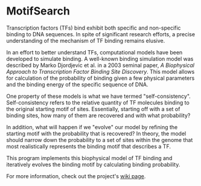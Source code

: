 MotifSearch
===========

Transcription factors (TFs) bind exhibit both specific and non-specific binding to DNA sequences. In spite of significant research efforts, a precise understanding of the mechanism of TF binding remains elusive.

In an effort to better understand TFs, computational models have been developed to simulate binding. A well-known binding simulation model was described by Marko Djordjevic et al. in a 2003 seminal paper, _A Biophysical Approach to Transcription Factor Binding Site Discovery_. This model allows for calculation of the probability of binding given a few physical parameters and the binding energy of the specific sequence of DNA.

One property of these models is what we have termed "self-consistency". Self-consistency refers to the relative quantity of TF molecules binding to the original starting motif of sites. Essentially, starting off with a set of binding sites, how many of them are recovered and with what probability?

In addition, what will happen if we "evolve" our model by refining the starting motif with the probability that is recovered? In theory, the model should narrow down the probability to a set of sites within the genome that most realistically represents the binding motif that describes a TF.

This program implements this biophysical model of TF binding and iteratively evolves the binding motif by calculating binding probability.

For more information, check out the project's [wiki page](http://erilllab.biosci.umbc.edu/wiki/index.php5/MotifSearch).